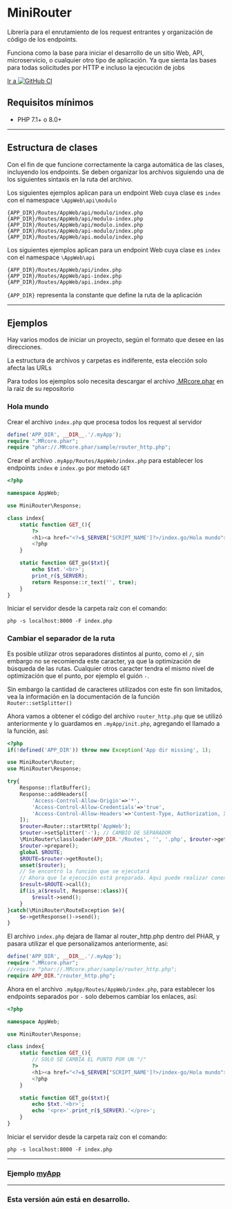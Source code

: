 # MiniRouter

Librería para el enrutamiento de los request entrantes y organización de código de los endpoints.

Funciona como la base para iniciar el desarrollo de un sitio Web, API, microservicio, o cualquier otro tipo de aplicación.
Ya que sienta las bases para todas solicitudes por HTTP e incluso la ejecución de jobs

[Ir a ![GitHub CI](http://www.google.com/s2/favicons?domain=www.github.com)](https://github.com/yordanny90/MiniRouter)

## Requisitos mínimos

- PHP 7.1+ o 8.0+

---
## Estructura de clases

Con el fin de que funcione correctamente la carga automática de las clases, incluyendo los endpoints. Se deben organizar los archivos siguiendo una de los siguientes sintaxis en la ruta del archivo.

Los siguientes ejemplos aplican para un endpoint Web cuya clase es `index` con el namespace `\AppWeb\api\modulo`

    {APP_DIR}/Routes/AppWeb/api/modulo/index.php
    {APP_DIR}/Routes/AppWeb/api/modulo-index.php
    {APP_DIR}/Routes/AppWeb/api/modulo.index.php
    {APP_DIR}/Routes/AppWeb/api-modulo/index.php
    {APP_DIR}/Routes/AppWeb/api.modulo/index.php

Los siguientes ejemplos aplican para un endpoint Web cuya clase es `index` con el namespace `\AppWeb\api`

    {APP_DIR}/Routes/AppWeb/api/index.php
    {APP_DIR}/Routes/AppWeb/api-index.php
    {APP_DIR}/Routes/AppWeb/api.index.php

`{APP_DIR}` representa la constante que define la ruta de la aplicación

---
## Ejemplos

Hay varios modos de iniciar un proyecto, según el formato que desee en las direcciones.

La estructura de archivos y carpetas es indiferente, esta elección solo afecta las URLs

Para todos los ejemplos solo necesita descargar el archivo [.MRcore.phar](.MRcore.phar) en la raíz de su repositorio

### Hola mundo

Crear el archivo `index.php` que procesa todos los request al servidor
```PHP
define('APP_DIR', __DIR__.'/.myApp');
require ".MRcore.phar";
require "phar://.MRcore.phar/sample/router_http.php";
```

Crear el archivo `.myApp/Routes/AppWeb/index.php` para establecer los endpoints `index` e `index.go` por metodo `GET`
```PHP
<?php

namespace AppWeb;

use MiniRouter\Response;

class index{
	static function GET_(){
		?>
		<h1><a href="<?=$_SERVER['SCRIPT_NAME']?>/index.go/Hola mundo">Go</a></h1>
		<?php
	}

	static function GET_go($txt){
		echo $txt.'<br>';
		print_r($_SERVER);
		return Response::r_text('', true);
	}
}
```

Iniciar el servidor desde la carpeta raíz con el comando:
```shell
php -s localhost:8000 -F index.php
```

### Cambiar el separador de la ruta

Es posible utilizar otros separadores distintos al punto, como el `/`, sin embargo no se recomienda este caracter, ya que la optimización de búsqueda de las rutas.
Cualquier otros caracter tendra el mismo nivel de optimización que el punto, por ejemplo el guión `-`.

Sin embargo la cantidad de caracteres utilizados con este fin son limitados, vea la información en la documentación de la función `Router::setSplitter()`

Ahora vamos a obtener el código del archivo `router_http.php` que se utilizó anteriormente y lo guardamos en `.myApp/init.php`, agregando el llamado a la función,  así:

```PHP
<?php
if(!defined('APP_DIR')) throw new Exception('App dir missing', 1);

use MiniRouter\Router;
use MiniRouter\Response;

try{
	Response::flatBuffer();
	Response::addHeaders([
		'Access-Control-Allow-Origin'=>'*',
		'Access-Control-Allow-Credentials'=>'true',
		'Access-Control-Allow-Headers'=>'Content-Type, Authorization, X-Requested-With',
	]);
	$router=Router::startHttp('AppWeb');
	$router->setSplitter('-'); // CAMBIO DE SEPARADOR
	\MiniRouter\classloader(APP_DIR.'/Routes', '', '.php', $router->getMainNamespace(), true);
	$router->prepare();
	global $ROUTE;
	$ROUTE=$router->getRoute();
	unset($router);
	// Se encontró la función que se ejecutará
	// Ahora que la ejecución está preparada. Aqui puede realizar conexiones a bases de datos, inicio de sesión u otros servicios externos que puedan retrazar la ejecución
	$result=$ROUTE->call();
	if(is_a($result, Response::class)){
		$result->send();
	}
}catch(\MiniRouter\RouteException $e){
	$e->getResponse()->send();
}
```

El archivo `index.php` dejara de llamar al router_http.php dentro del PHAR, y pasara utilizar el que personalizamos anteriormente, así:
```PHP
define('APP_DIR', __DIR__.'/.myApp');
require ".MRcore.phar";
//require "phar://.MRcore.phar/sample/router_http.php";
require APP_DIR."/router_http.php";
```

Ahora en el archivo `.myApp/Routes/AppWeb/index.php`, para establecer los endpoints separados por `-` solo debemos cambiar los enlaces, así:

```PHP
<?php

namespace AppWeb;

use MiniRouter\Response;

class index{
	static function GET_(){
		// SOLO SE CAMBIA EL PUNTO POR UN "/"
		?>
		<h1><a href="<?=$_SERVER['SCRIPT_NAME']?>/index-go/Hola mundo">Go</a></h1>
		<?php
	}

	static function GET_go($txt){
		echo $txt.'<br>';
		echo '<pre>'.print_r($_SERVER).'</pre>';
	}
}
```

Iniciar el servidor desde la carpeta raíz con el comando:
```shell
php -s localhost:8000 -F index.php
```

---
### Ejemplo [myApp](.MyApp.md)

---
### Esta versión aún está en desarrollo. ###
